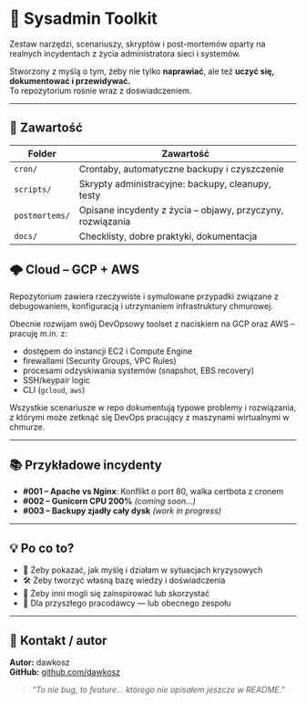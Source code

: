 # 🧰 Sysadmin Toolkit

Zestaw narzędzi, scenariuszy, skryptów i post-mortemów oparty na realnych incydentach z życia administratora sieci i systemów.

Stworzony z myślą o tym, żeby nie tylko **naprawiać**, ale też **uczyć się, dokumentować i przewidywać.**  
To repozytorium rośnie wraz z doświadczeniem.

---

## 📁 Zawartość

| Folder | Zawartość |
|--------|-----------|
| `cron/` | Crontaby, automatyczne backupy i czyszczenie |
| `scripts/` | Skrypty administracyjne: backupy, cleanupy, testy |
| `postmortems/` | Opisane incydenty z życia – objawy, przyczyny, rozwiązania |
| `docs/` | Checklisty, dobre praktyki, dokumentacja |

## 🌩️ Cloud – GCP + AWS

Repozytorium zawiera rzeczywiste i symulowane przypadki związane z debugowaniem, konfiguracją i utrzymaniem infrastruktury chmurowej.

Obecnie rozwijam swój DevOpsowy toolset z naciskiem na GCP oraz AWS – pracuję m.in. z:
- dostępem do instancji EC2 i Compute Engine
- firewallami (Security Groups, VPC Rules)
- procesami odzyskiwania systemów (snapshot, EBS recovery)
- SSH/keypair logic
- CLI (`gcloud`, `aws`)

Wszystkie scenariusze w repo dokumentują typowe problemy i rozwiązania, z którymi może zetknąć się DevOps pracujący z maszynami wirtualnymi w chmurze.


---

## 📚 Przykładowe incydenty

- **#001 – Apache vs Nginx**: Konflikt o port 80, walka certbota z cronem  
- **#002 – Gunicorn CPU 200%** *(coming soon...)*  
- **#003 – Backupy zjadły cały dysk** *(work in progress)*  

---

## 💡 Po co to?

- 🧠 Żeby pokazać, jak myślę i działam w sytuacjach kryzysowych  
- 🛠️ Żeby tworzyć własną bazę wiedzy i doświadczenia  
- 📂 Żeby inni mogli się zainspirować lub skorzystać  
- 💼 Dla przyszłego pracodawcy — lub obecnego zespołu  

---

## 📣 Kontakt / autor

**Autor:** dawkosz  
**GitHub:** [github.com/dawkosz](https://github.com/dawkosz)

> *“To nie bug, to feature… którego nie opisałem jeszcze w README.”*
